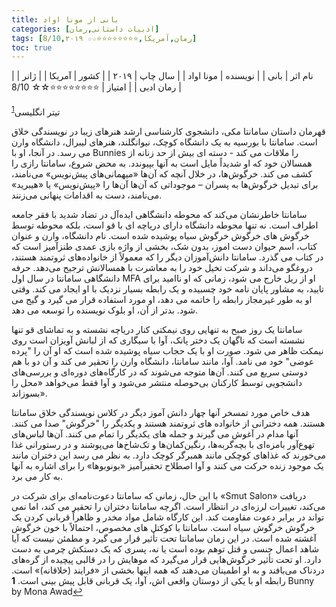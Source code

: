 ```yaml
---
title: بانی از مونا اواد
categories: [ادبیات داستانی,رمان]
tags: [رمان,آمریکا,⭐⭐⭐⭐⭐⭐⭐⭐☆☆ 8/10,۲۰۱۹]
toc: true
---
```


| نام اثر | بانی |
| نویسنده | مونا اواد |
| سال چاپ | ۲۰۱۹ |
| کشور | آمریکا |
| ژانر | رمان ادبی |
| امتیاز | ⭐⭐⭐⭐⭐⭐⭐⭐☆☆ 8/10 |

تیتر انگلیسی<sup id="a1">[1](#f1)</sup>

قهرمان داستان سامانتا مکی، دانشجوی کارشناسی ارشد هنرهای زیبا در نویسندگی خلاق است. سامانتا با بورسیه به یک دانشگاه کوچک، نیوانگلند، هنرهای لیبرال، دانشگاه وارن می رسد. در آنجا، او با Bunnies را ملاقات می کند - دسته ای بیش از حد زنانه از همسالان خود که او شدیداً مایل است به آنها بپیوندد. به محض شروع، سامانتا رازی را کشف می کند. خرگوش‌ها، در خلال آنچه که آن‌ها «میهمانی‌های پیش‌نویس» می‌نامند، برای تبدیل خرگوش‌ها به پسران – موجوداتی که آن‌ها آن‌ها را «پیش‌نویس» یا «هیبرید» می‌نامند، دست به اقدامات پنهانی می‌زنند.

سامانتا خاطرنشان می‌کند که محوطه دانشگاهی ایده‌آل در تضاد شدید با فقر جامعه اطراف است. نه تنها محوطه دانشگاه دارای دریاچه ای با قو است، بلکه محوطه توسط خرگوش های خرگوش خرگوش سیاه پوشیده شده است. نام دانشگاه، وارن و عنوان کتاب، اسم حیوان دست اموز، بدون شک، بخشی از واژه بازی عمدی طنزآمیز است که در کتاب می گذرد. سامانتا دانش‌آموزان دیگر را که معمولاً از خانواده‌های ثروتمند هستند، دروغگو می‌داند و شرکت تخیل خود را به معاشرت با همسالانش ترجیح می‌دهد. حرفه دانشگاهی سامانتا در سال اول MFA او از ریل خارج می شود، زمانی که او ناامید برای تایید، به مشاور پایان نامه خود چسبیده و یک رابطه بسیار نزدیک با او ایجاد می کند. وقتی او به طور غیرمجاز رابطه را خاتمه می دهد، او مورد استفاده قرار می گیرد و گیج می شود. بدتر از آن، او بلوک نویسنده را توسعه می دهد.

سامانتا یک روز صبح به تنهایی روی نیمکتی کنار دریاچه نشسته و به تماشای قو تنها نشسته است که ناگهان یک دختر پانک، آوا با سیگاری که از لبانش آویزان است روی نیمکت ظاهر می شود. صورت او با یک حجاب سیاه پوشیده شده است که او آن را "پرده عوضی" خود می نامد. آوا، مانند سامانتا، دانشگاه وارن را تحقیر می کند و آن دو با هم دوستی سریع می کنند. آن‌ها متوجه می‌شوند که در کارگاه‌های دوره‌ای و بررسی‌های دانشجویی توسط کارکنان بی‌حوصله منتشر می‌شود و آوا فقط می‌خواهد «محل را بسوزاند».

هدف خاص مورد تمسخر آنها چهار دانش آموز دیگر در کلاس نویسندگی خلاق سامانتا هستند. همه دخترانی از خانواده های ثروتمند هستند و یکدیگر را "خرگوش" صدا می کنند. آنها مدام در آغوش می گیرند و جمله های یکدیگر را تمام می کنند. آن‌ها لباس‌های تهوع‌آور بامزه‌ای با بچه‌گربه‌ها، رنگین‌کمان‌ها و تک‌شاخ‌ها می‌پوشند و در رستورانی غذا می‌خورند که غذاهای کوچکی مانند همبرگر کوچک دارد. به نظر می رسد این دختران مانند یک موجود زنده حرکت می کنند و آوا اصطلاح تحقیرآمیز «بونوبوها» را برای اشاره به آنها به کار می برد.

با این حال، زمانی که سامانتا دعوت‌نامه‌ای برای شرکت در «Smut Salon» دریافت می‌کند، تغییرات لرزه‌ای در انتظار است. اگرچه سامانتا دختران را تحقیر می کند، اما نمی تواند در برابر دعوت مقاومت کند. این کارگاه شامل مواد مخدر و ظاهراً قربانی کردن یک خرگوش خرگوش سیاه است. سامانتا با کوکتل های مخصوص، احتمالاً با خون خرگوش آغشته شده است. در این زمان سامانتا تحت تأثیر قرار می گیرد و مطمئن نیست که آیا شاهد اعمال جنسی و قتل توهم بوده است یا نه، پسری که یک دستکش چرمی به دست دارد. او تحت تأثیر خرگوش‌هایی قرار می‌گیرد که موهایش را در قالبی پیچیده از گره‌های دردناک می‌بافند و به او اطمینان می‌دهند که همه اینها بخشی از «فرایند (خلاقانه)» است. رابطه او با یکی از دوستان واقعی اش، آوا، یک قربانی قابل پیش بینی است.
<b id="f1">1</b> <span class="footnote">Bunny by Mona Awad</span>[↩](#a1)
